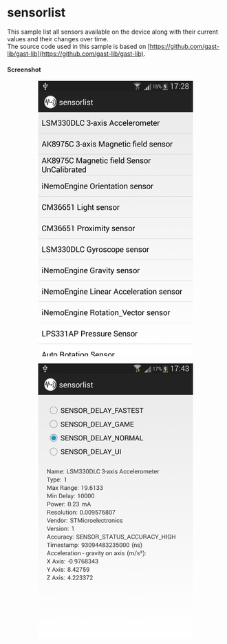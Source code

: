 sensorlist
==========
This sample list all sensors available on the device along with their current values and their changes over time.  
The source code used in this sample is based on [https://github.com/gast-lib/gast-lib](https://github.com/gast-lib/gast-lib).

#### Screenshot
<p align="center">
  <img src="screenshot-sensorlist.png" height="640" width="360" />
</p>

<p align="center">
  <img src="screenshot-sensorlist-values.png" height="640" width="360" />
</p>

